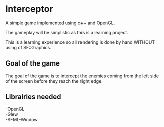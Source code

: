 Interceptor
============

A simple game implemented using c++ and OpenGL.

The gameplay will be simplistic as this is a learning project.

This is a learning experience so all rendering is done by hand WITHOUT using of SF::Graphics.

Goal of the game
----------------

The goal of the game is to intercept the enemies coming from the left side of the screen before they reach the right edge.

Librairies needed
-----------------
-OpenGL  
-Glew  
-SFML-Window  
